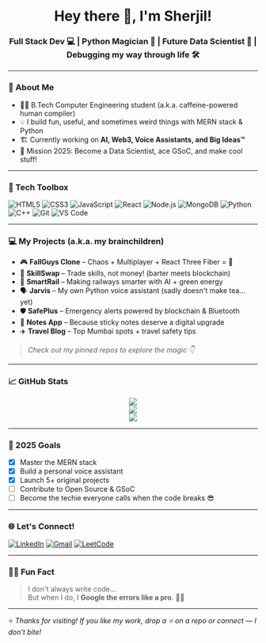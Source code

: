 <h1 align="center">Hey there 👋, I'm Sherjil!</h1>
<h3 align="center">Full Stack Dev 💻 | Python Magician 🐍 | Future Data Scientist 🤖 | Debugging my way through life 🛠️</h3>

---

### 🧠 About Me

- 👨‍🎓 B.Tech Computer Engineering student (a.k.a. caffeine-powered human compiler)
- 💡 I build fun, useful, and sometimes weird things with MERN stack & Python
- 🏗️ Currently working on **AI, Web3, Voice Assistants, and Big Ideas™**
- 🎯 Mission 2025: Become a Data Scientist, ace GSoC, and make cool stuff!

---

### 🔧 Tech Toolbox

![HTML5](https://img.shields.io/badge/HTML5-E34F26?style=flat-square&logo=html5&logoColor=white)
![CSS3](https://img.shields.io/badge/CSS3-1572B6?style=flat-square&logo=css3&logoColor=white)
![JavaScript](https://img.shields.io/badge/JavaScript-yellow?style=flat-square&logo=javascript&logoColor=black)
![React](https://img.shields.io/badge/React-20232A?style=flat-square&logo=react&logoColor=61DAFB)
![Node.js](https://img.shields.io/badge/Node.js-339933?style=flat-square&logo=node-dot-js&logoColor=white)
![MongoDB](https://img.shields.io/badge/MongoDB-4EA94B?style=flat-square&logo=mongodb&logoColor=white)
![Python](https://img.shields.io/badge/Python-3776AB?style=flat-square&logo=python&logoColor=white)
![C++](https://img.shields.io/badge/C++-00599C?style=flat-square&logo=cplusplus&logoColor=white)
![Git](https://img.shields.io/badge/Git-F05032?style=flat-square&logo=git&logoColor=white)
![VS Code](https://img.shields.io/badge/VS_Code-007ACC?style=flat-square&logo=visual-studio-code&logoColor=white)

---

### 💻 My Projects (a.k.a. my brainchildren)

- 🎮 **FallGuys Clone** – Chaos + Multiplayer + React Three Fiber = 🎉  
- 🔄 **SkillSwap** – Trade skills, not money! (barter meets blockchain)  
- 🚉 **SmartRail** – Making railways smarter with AI + green energy  
- 🗣️ **Jarvis** – My own Python voice assistant (sadly doesn't make tea... yet)  
- 🛡️ **SafePlus** – Emergency alerts powered by blockchain & Bluetooth  
- 📝 **Notes App** – Because sticky notes deserve a digital upgrade  
- ✈️ **Travel Blog** – Top Mumbai spots + travel safety tips

> *Check out my pinned repos to explore the magic 👇*

---

### 📈 GitHub Stats

<p align="center">
  <img src="https://github-readme-stats.vercel.app/api?username=Sherjil-codes&show_icons=true&theme=radical&hide=prs&count_private=true" />
  <br />
  <img src="https://github-readme-streak-stats.herokuapp.com?user=Sherjil-codes&theme=radical&hide_border=false" />
  <br />
  <img src="https://github-readme-stats.vercel.app/api/top-langs/?username=Sherjil-codes&layout=compact&theme=radical" />
</p>

---

### 🎯 2025 Goals

- [x] Master the MERN stack  
- [x] Build a personal voice assistant  
- [x] Launch 5+ original projects  
- [ ] Contribute to Open Source & GSoC  
- [ ] Become the techie everyone calls when the code breaks 😎  

---

### 🌐 Let's Connect!

[![LinkedIn](https://img.shields.io/badge/LinkedIn-blue?style=flat-square&logo=linkedin&logoColor=white)](https://www.linkedin.com/in/sherjil-khan)
[![Gmail](https://img.shields.io/badge/Gmail-red?style=flat-square&logo=gmail&logoColor=white)](mailto:khansherjil9217@gmail.com)
[![LeetCode](https://img.shields.io/badge/LeetCode-FFA116?style=flat-square&logo=leetcode&logoColor=black)](https://leetcode.com/Sherjil/)

---

### 🧙‍♂️ Fun Fact

> I don't always write code...  
> But when I do, I **Google the errors like a pro**. 🧠💥

---

⭐️ *Thanks for visiting! If you like my work, drop a ⭐️ on a repo or connect — I don't bite!*


